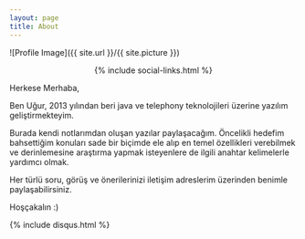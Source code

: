 ```yaml
---
layout: page
title: About
---
```

![Profile Image]({{ site.url }}/{{ site.picture }})
<center>{% include social-links.html %}</center>

<p>	 	</p>

<p>Herkese Merhaba, </p>

<p>Ben Uğur, 2013 yılından beri java ve telephony teknolojileri üzerine yazılım geliştirmekteyim.</p>

<p>Burada kendi notlarımdan oluşan yazılar paylaşacağım. Öncelikli hedefim bahsettiğim konuları sade bir biçimde ele alıp en temel özellikleri verebilmek ve derinlemesine araştırma yapmak isteyenlere de ilgili anahtar kelimelerle yardımcı olmak.</p>

<p>Her türlü soru, görüş ve önerilerinizi iletişim adreslerim üzerinden benimle paylaşabilirsiniz.</p>

<p>Hoşçakalın :)</p>


<!--
<h2>Skills</h2>

<ul class="skill-list">
	<li>HTML - Jade - Haml - Erb</li>
	<li>Responsive (Mobile First)</li>
	<li>CSS (Stylus, Sass, Less)</li>
	<li>Css Frameworks (Bootstrap, Foundation)</li>
	<li>Javascript (Design Patterns, Testes)</li>
	<li>NodeJS</li>
	<li>AngularJS - ReactJS</li>
	<li>Grunt - Gulp - Yeoman</li>
	<li>Git</li>
	<li>PHP</li>
	<li>Python</li>
	<li>MySQL - MongoDB</li>
	<li>Scrum and Kanban</li>
	<li>TDD e Continuous Integration</li>
</ul>

<h2>Projects</h2>

<ul>
	<li><a href="https://github.com/">Lorem Lorem</a></li>
	<li><a href="https://github.com/">Ipsum Dolor</a></li>
	<li><a href="https://github.com/">Dolor Lorem</a></li>
</ul>
-->
{% include disqus.html %}

